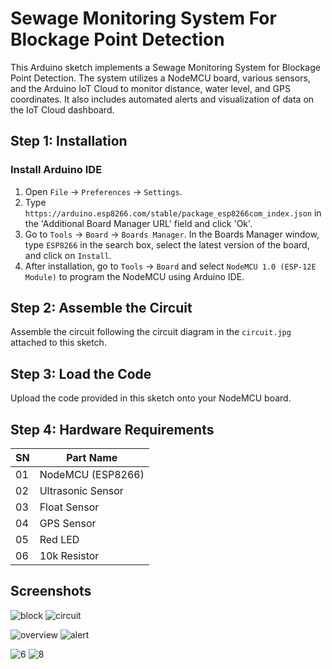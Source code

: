 # Sewage Monitoring System For Blockage Point Detection

This Arduino sketch implements a Sewage Monitoring System for Blockage Point Detection. The system utilizes a NodeMCU board, various sensors, and the Arduino IoT Cloud to monitor distance, water level, and GPS coordinates. It also includes automated alerts and visualization of data on the IoT Cloud dashboard.

## Step 1: Installation

### Install Arduino IDE

1. Open `File` -> `Preferences` -> `Settings`.
2. Type `https://arduino.esp8266.com/stable/package_esp8266com_index.json` in the 'Additional Board Manager URL' field and click 'Ok'.
3. Go to `Tools` -> `Board` -> `Boards Manager`. In the Boards Manager window, type `ESP8266` in the search box, select the latest version of the board, and click on `Install`.
4. After installation, go to `Tools` -> `Board` and select `NodeMCU 1.0 (ESP-12E Module)` to program the NodeMCU using Arduino IDE.

## Step 2: Assemble the Circuit

Assemble the circuit following the circuit diagram in the `circuit.jpg` attached to this sketch.

## Step 3: Load the Code

Upload the code provided in this sketch onto your NodeMCU board.

## Step 4: Hardware Requirements

| SN  | Part Name        |
| --- | ---------------- |
| 01  | NodeMCU (ESP8266)|
| 02  | Ultrasonic Sensor|
| 03  | Float Sensor     |
| 04  | GPS Sensor       |
| 05  | Red LED          |
| 06  | 10k Resistor     |

## Screenshots

![block](https://github.com/SuhailMuhammed1/Sewage-Monitoring-System-For-Blockage-Point-Detection/assets/104970300/aaf1604a-6815-465d-b919-9522767d1947) ![circuit](https://github.com/SuhailMuhammed1/Sewage-Monitoring-System-For-Blockage-Point-Detection/assets/104970300/c7089bab-d240-41d7-b404-7e1ba43ece77)

![overview](https://github.com/SuhailMuhammed1/Sewage-Monitoring-System-For-Blockage-Point-Detection/assets/104970300/e08d7c37-05f0-4d1c-8b78-8d67251d5542) ![alert](https://github.com/SuhailMuhammed1/Sewage-Monitoring-System-For-Blockage-Point-Detection/assets/104970300/83f72351-dd6a-461c-a8e9-1142c366ff31)

![6](https://github.com/SuhailMuhammed1/Sewage-Monitoring-System-For-Blockage-Point-Detection/assets/104970300/397b0f8d-ec6d-418c-847c-8e319cc53b49) ![8](https://github.com/SuhailMuhammed1/Sewage-Monitoring-System-For-Blockage-Point-Detection/assets/104970300/d624d9dd-ab8b-4f48-9634-e29c82d7dde7)


